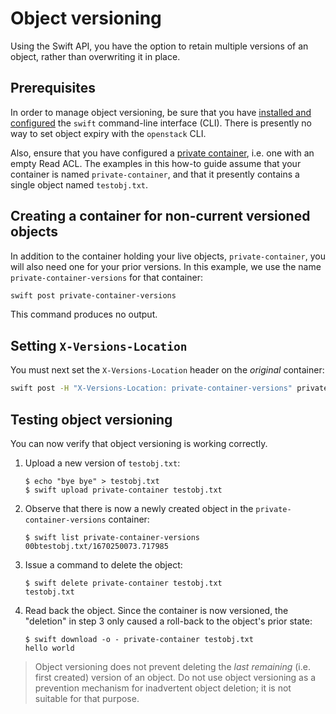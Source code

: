 # Object versioning

Using the Swift API, you have the option to retain multiple versions
of an object, rather than overwriting it in place.

## Prerequisites

In order to manage object versioning, be sure that you have [installed
and configured](index.md) the `swift` command-line interface (CLI). There
is presently no way to set object expiry with the `openstack` CLI.

Also, ensure that you have configured a [private
container](private-container.md), i.e. one with an empty Read ACL. The
examples in this how-to guide assume that your container is named
`private-container`, and that it presently contains a single object
named `testobj.txt`.

## Creating a container for non-current versioned objects

In addition to the container holding your live objects,
`private-container`, you will also need one for your prior
versions. In this example, we use the name
`private-container-versions` for that container:

```bash
swift post private-container-versions
```
This command produces no output.

## Setting `X-Versions-Location`

You must next set the `X-Versions-Location` header on the *original*
container:

```bash
swift post -H "X-Versions-Location: private-container-versions" private-container
```

## Testing object versioning

You can now verify that object versioning is working correctly.

1. Upload a new version of `testobj.txt`:
   ```console
   $ echo "bye bye" > testobj.txt
   $ swift upload private-container testobj.txt

   ```
2. Observe that there is now a newly created object in the
   `private-container-versions` container:
   ```console
   $ swift list private-container-versions
   00btestobj.txt/1670250073.717985
   ```
3. Issue a command to delete the object:
   ```console
   $ swift delete private-container testobj.txt
   testobj.txt
   ```
4. Read back the object. Since the container is now versioned, the
   "deletion" in step 3 only caused a roll-back to the object's prior
   state:
   ```console
   $ swift download -o - private-container testobj.txt
   hello world
   ```

> Object versioning does not prevent deleting the *last remaining*
> (i.e. first created) version of an object. Do not use object
> versioning as a prevention mechanism for inadvertent object
> deletion; it is not suitable for that purpose.
